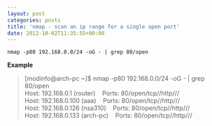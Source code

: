 ```yaml
---
layout: post
categories: posts
title: 'nmap - scan an ip range for a single open port'
date: 2012-10-02T11:35:55+00:00
---
```

```
nmap -p80 192.168.0.0/24 -oG - | grep 80/open
```

**Example**

> [modinfo@arch-pc ~]$ nmap -p80 192.168.0.0/24 -oG - | grep 80/open  
> Host: 192.168.0.1 (router)    Ports: 80/open/tcp//http///  
> Host: 192.168.0.100 (aaa)    Ports: 80/open/tcp//http///  
> Host: 192.168.0.126 (nsa310)    Ports: 80/open/tcp//http///  
> Host: 192.168.0.133 (arch-pc)    Ports: 80/open/tcp//http///